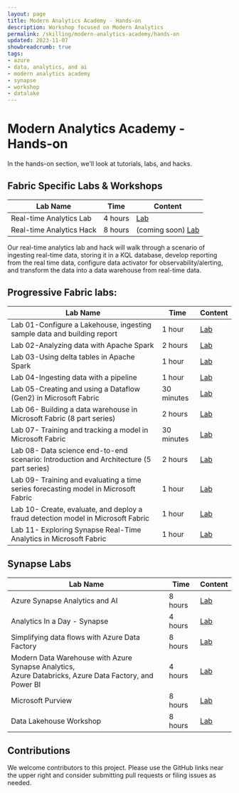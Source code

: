 ```yaml
---
layout: page
title: Modern Analytics Academy - Hands-on
description: Workshop focused on Modern Analytics
permalink: /skilling/modern-analytics-academy/hands-on
updated: 2023-11-07
showbreadcrumb: true
tags:
- azure
- data, analytics, and ai
- modern analytics academy
- synapse
- workshop
- datalake
---
```


# Modern Analytics Academy - Hands-on

In the hands-on section, we'll look at tutorials, labs, and hacks. 

## Fabric Specific Labs & Workshops

| Lab Name | Time | Content | 
|---|---|---|
| Real-time Analytics Lab | 4 hours | [Lab](https://aka.ms/fabricrealtime) |
| Real-time Analytics Hack | 8 hours | (coming soon) [Lab](https://aka.ms/wth) |

Our real-time analytics lab and hack will walk through a scenario of ingesting real-time data, storing it in a KQL database, develop reporting from the real time data, configure data activator for observability/alerting, and transform the data into a data warehouse from real-time data.

## Progressive Fabric labs:

| Lab Name | Time | Content | 
|---|---|---|
|Lab 01-Configure a Lakehouse, ingesting sample data and building report | 1 hour | [Lab](https://learn.microsoft.com/en-in/fabric/data-engineering/tutorial-lakehouse-introduction) |
| Lab 02-Analyzing data with Apache Spark | 2 hours | [Lab](https://microsoftlearning.github.io/mslearn-fabric/Instructions/Labs/02-analyze-spark.html) |
| Lab 03-Using delta tables in Apache Spark | 1 hour | [Lab](https://learn.microsoft.com/en-in/training/modules/work-delta-lake-tables-fabric/6-exercise-delta-tables) |
| Lab 04-Ingesting data with a pipeline | 1 hour | [Lab](https://learn.microsoft.com/en-in/training/modules/use-data-factory-pipelines-fabric/6-exercise-pipelines) |
| Lab 05-Creating and using a Dataflow (Gen2) in Microsoft Fabric | 30 minutes | [Lab](https://learn.microsoft.com/en-in/training/modules/use-dataflow-gen-2-fabric/5-exercise) | 
| Lab 06- Building a data warehouse in Microsoft Fabric (8 part series) | 2 hours | [Lab](https://learn.microsoft.com/en-in/fabric/data-warehouse/tutorial-create-workspace) |
| Lab 07- Training and tracking a model in Microsoft Fabric | 30 minutes | [Lab](https://microsoftlearning.github.io/mslearn-fabric/Instructions/Labs/08-data-science-get-started.html) |
| Lab 08- Data science end-to-end scenario: Introduction and Architecture (5 part series) | 2 hours | [Lab](https://learn.microsoft.com/en-us/fabric/data-science/tutorial-data-science-introduction) |
| Lab 09- Training and evaluating a time series forecasting model in Microsoft Fabric | 1 hour | [Lab](https://learn.microsoft.com/en-us/fabric/data-science/time-series-forecasting) |
| Lab 10- Create, evaluate, and deploy a fraud detection model in Microsoft Fabric | 1 hour | [Lab](https://learn.microsoft.com/en-us/fabric/data-science/fraud-detection) |
| Lab 11- Exploring Synapse Real-Time Analytics in Microsoft Fabric | 1 hour | [Lab](https://learn.microsoft.com/en-in/training/modules/get-started-kusto-fabric/5-exercise-use-kusto-query-data-onelake) |


## Synapse Labs

| Lab Name | Time | Content | 
|---|---|---|
| Azure Synapse Analytics and AI | 8 hours | [Lab](https://github.com/microsoft/MCW-Azure-Synapse-Analytics-and-AI/blob/master/Hands-on%20lab/HOL%20step-by%20step%20-%20Azure%20Synapse%20Analytics%20and%20AI.md) |
| Analytics In a Day - Synapse | 4 hours | [Lab](https://github.com/solliancenet/azure-synapse-analytics-day) |
| Simplifying data flows with Azure Data Factory | 8 hours | [Lab](https://github.com/solliancenet/tech-immersion-data-ai/blob/master/data-exp5/README.md) |
| Modern Data Warehouse with Azure Synapse Analytics, <br />Azure Databricks, Azure Data Factory, and Power BI | 4 hours | [Lab](https://github.com/solliancenet/tech-immersion-data-ai/blob/master/data-exp6/README.md) |
| Microsoft Purview | 8 hours | [Lab](https://aka.ms/purviewlab) |
| Data Lakehouse Workshop | 8 hours | [Lab](https://aka.ms/lakehouselab) |

## Contributions

We welcome contributors to this project. Please use the GitHub links near the upper right and consider submitting pull requests or filing issues as needed.